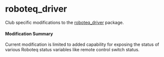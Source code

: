 # roboteq_driver
Club specific modifications to the [roboteq_driver](http://wiki.ros.org/roboteq_driver) package.

#### Modification Summary
Current modification is limited to added capability for exposing the status of various Roboteq status variables like remote control switch status.

